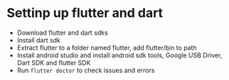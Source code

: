 # Settinp up flutter and dart
- Download flutter and dart sdks
- Install dart sdk
- Extract flutter to a folder named flutter, add flutter/bin to path
- Install android studio and install android sdk tools, Google USB Driver, Dart SDK and flutter SDK
- Run `flutter doctor` to check issues and errors
